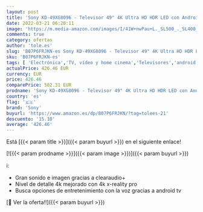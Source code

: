```yaml
---
layout: post
title: 'Sony KD-49XG8096 - Televisor 49" 4K Ultra HD HDR LED con Android TV  Motionflow XR 400 Hz  4K X-Reality Pro  Pantalla TRILUMINOS  Wi-Fi   Negro'
date: 2022-03-21 06:20:11
image: 'https://m.media-amazon.com/images/I/41W+nwPau+L._SL500_._SL400_.jpg'
comments: true
category: ofertas
author: 'tole.es'
slug: 'B07P6FRJKN-es Sony KD-49XG8096 - Televisor 49" 4K Ultra HD HDR LED con...'
sku: 'B07P6FRJKN-es'
tags: [ 'Electrónica','TV, vídeo y home cinema','Televisores','android','sony', ]
actualPrice: 426.46 EUR
currency: EUR
price: 426.46
comparePrice: 502.31 EUR
prodname: 'Sony KD-49XG8096 - Televisor 49" 4K Ultra HD HDR LED con Android TV  Motionflow XR 400 Hz  4K X-Reality Pro  Pantalla TRILUMINOS  Wi-Fi   Negro'
country: 'es'
flag: '🇪🇸'
brand: 'Sony'
buyurl: 'https://www.amazon.es/dp/B07P6FRJKN/?tag=tolees-21'
descuento: '15.10'
average: '426.46'
---
```


Está [{{< param title >}}]({{< param buyurl >}}) en el siguiente enlace!

[![{{< param prodname >}}]({{< param image >}})]({{< param buyurl >}})

ℹ️:

- Gran sonido e imagen gracias a clearaudio+
- Nivel de detalle 4k mejorado con 4k x-reality pro
- Busca opciones de entretenimiento con la voz gracias a android tv

[🛒 Ver la oferta!!]({{< param buyurl >}})
